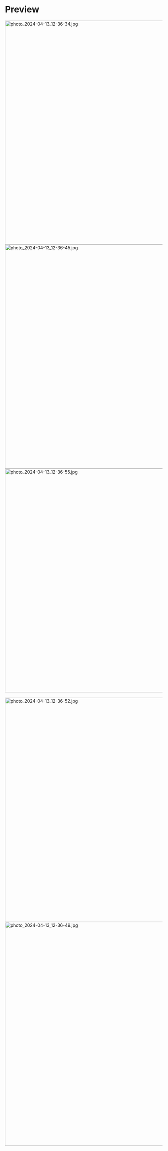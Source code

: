 # Preview 
<img width="716" alt="photo_2024-04-13_12-36-34.jpg" src="https://github.com/TarifXO/InformaScopeApp/blob/master/assets/photo_2024-04-13_12-36-34.jpg"><br>
<img width="716" alt="photo_2024-04-13_12-36-45.jpg" src="https://github.com/TarifXO/InformaScopeApp/blob/master/assets/photo_2024-04-13_12-36-45.jpg"><br>
<img width="716" alt="photo_2024-04-13_12-36-55.jpg" src="https://github.com/TarifXO/InformaScopeApp/blob/master/assets/photo_2024-04-13_12-36-55.jpg"><br>
<br>
<img width="716" alt="photo_2024-04-13_12-36-52.jpg" src="https://github.com/TarifXO/InformaScopeApp/blob/master/assets/photo_2024-04-13_12-36-52.jpg"><br>
<img width="716" alt="photo_2024-04-13_12-36-49.jpg" src="https://github.com/TarifXO/InformaScopeApp/blob/master/assets/photo_2024-04-13_12-36-49.jpg"><br>
<br>
<br><br>
